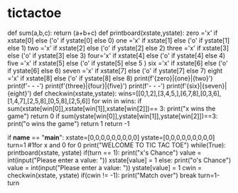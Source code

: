 # tictactoe
def sum(a,b,c):
    return (a+b+c)
def printboard(xstate,ystate):
    zero ='x' if xstate[0] else ('o' if ystate[0] else 0)
    one ='x'  if xstate[1] else  ('o' if ystate[1] else 1)
    two ='x' if xstate[2] else  ('o' if ystate[2] else 2)
    three ='x' if xstate[3] else  ('o' if ystate[3] else 3)
    four='x' if  xstate[4] else  ('o' if ystate[4] else 4)
    five ='x' if xstate[5] else  ('o' if ystate[5] else 5 )
    six ='x' if xstate[6] else  ('o' if ystate[6] else 6)
    seven ='x' if xstate[7] else  ('o' if ystate[7] else 7)
    eight ='x' if xstate[8] else  ('o' if ystate[8] else 8)
    print(f'{zero}|{one}|{two}')
    print(f'- - -')
    print(f'{three}|{four}|{five}')
    print(f'- - -')
    print(f'{six}|{seven}|{eight}')
def checkwin(xstate,ystate):
    wins=[[0,1,2],[3,4,5,],[6,7,8],[0,3,6],[1,4,7],[2,5,8],[0,5,8],[2,5,6]]
    for win in wins:
        if sum(xstate[win[0]],xstate[win[1]],xstate[win[2]])== 3:
            print("x wins the game")
            return 0
        if sum(ystate[win[0]],ystate[win[1]],ystate[win[2]])==3:
            print("o wins the game")
            return 1
    return -1
        
if __name__ == "__main__":
    xstate=[0,0,0,0,0,0,0,0,0]
    ystate=[0,0,0,0,0,0,0,0,0]
    turn=1 #1for x and 0 for 0
    print("WELCOME TO TIC TAC TOE")
    while(True):
        printboard(xstate, ystate)
        if(turn == 1):
            print("x's Chance")
            value = int(input("Please enter a value: "))
            xstate[value] = 1
        else:
            print("o's Chance")
            value = int(input("Please enter a value: "))
            ystate[value] = 1
        cwin = checkwin(xstate, ystate)
        if(cwin != -1):
            print("Match over")
            break
        turn=1-turn
    
